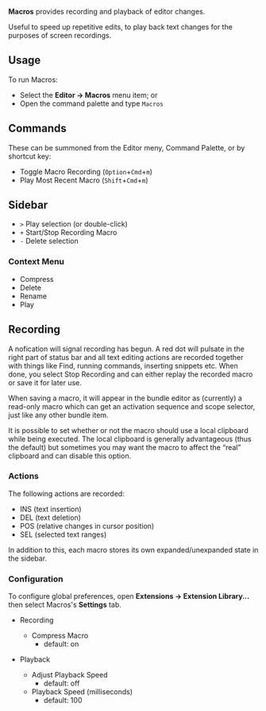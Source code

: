 **Macros** provides recording and playback of editor changes.

Useful to speed up repetitive edits, to play back text changes for the purposes of screen recordings.

## Usage

To run Macros:

- Select the **Editor → Macros** menu item; or
- Open the command palette and type `Macros`

## Commands

These can be summoned from the Editor meny, Command Palette, or by shortcut key:

- Toggle Macro Recording (`Option`+`Cmd`+`m`)
- Play Most Recent Macro (`Shift`+`Cmd`+`m`)

## Sidebar

- `>` Play selection (or double-click)
- `+` Start/Stop Recording Macro
- `-` Delete selection

### Context Menu

- Compress
- Delete
- Rename
- Play

## Recording

A nofication will signal recording has begun. A red dot will pulsate in the right part of status bar and all text editing actions are recorded together with things like Find, running commands, inserting snippets etc. When done, you select Stop Recording and can either replay the recorded macro or save it for later use.

When saving a macro, it will appear in the bundle editor as (currently) a read-only macro which can get an activation sequence and scope selector, just like any other bundle item.

It is possible to set whether or not the macro should use a local clipboard while being executed. The local clipboard is generally advantageous (thus the default) but sometimes you may want the macro to affect the “real” clipboard and can disable this option.

### Actions

The following actions are recorded:

- INS (text insertion)
- DEL (text deletion)
- POS (relative changes in cursor position)
- SEL (selected text ranges)

In addition to this, each macro stores its own expanded/unexpanded state in the sidebar.


### Configuration

To configure global preferences, open **Extensions → Extension Library...** then select Macros's **Settings** tab.

- Recording
  - Compress Macro
    - default: on

- Playback
  - Adjust Playback Speed
    - default: off
  - Playback Speed (milliseconds)
    - default: 100
